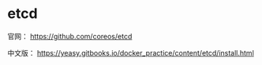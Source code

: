 # etcd

官网：
https://github.com/coreos/etcd


中文版：
https://yeasy.gitbooks.io/docker_practice/content/etcd/install.html


